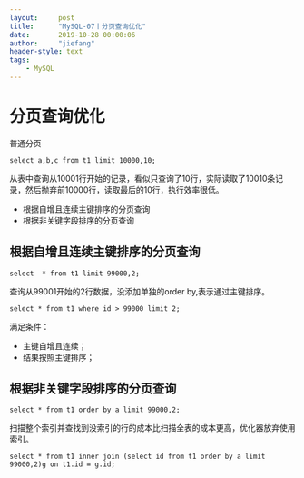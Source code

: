 ```yaml
---
layout:     post
title:      "MySQL-07丨分页查询优化"
date:       2019-10-28 00:00:06
author:     "jiefang"
header-style: text
tags:
    - MySQL
---
```

# 分页查询优化

普通分页

```
select a,b,c from t1 limit 10000,10;
```
从表中查询从10001行开始的记录，看似只查询了10行，实际读取了10010条记录，然后抛弃前10000行，读取最后的10行，执行效率很低。

- 根据自增且连续主键排序的分页查询
- 根据非关键字段排序的分页查询

## 根据自增且连续主键排序的分页查询
```
select  * from t1 limit 99000,2;
```
查询从99001开始的2行数据，没添加单独的order by,表示通过主键排序。
```
select * from t1 where id > 99000 limit 2;
```
满足条件：
- 主键自增且连续；
- 结果按照主键排序；

## 根据非关键字段排序的分页查询
```
select * from t1 order by a limit 99000,2;
```
扫描整个索引并查找到没索引的行的成本比扫描全表的成本更高，优化器放弃使用索引。
```
select * from t1 inner join (select id from t1 order by a limit 99000,2)g on t1.id = g.id; 
```

